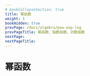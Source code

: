 ```yaml
---
# bookCollapseSection: true
title: 幂函数
weight: 1
bookHidden: true
prevPage: /docs/algebra/pow-exp-log
prevPageTitle: 幂函数、指数函数、对数函数
nextPage: 
nextPageTitle: 
---
```


# 幂函数

